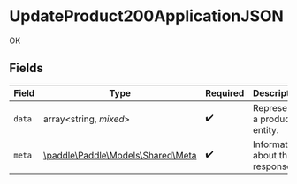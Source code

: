 # UpdateProduct200ApplicationJSON

OK


## Fields

| Field                                                            | Type                                                             | Required                                                         | Description                                                      |
| ---------------------------------------------------------------- | ---------------------------------------------------------------- | ---------------------------------------------------------------- | ---------------------------------------------------------------- |
| `data`                                                           | array<string, *mixed*>                                           | :heavy_check_mark:                                               | Represents a product entity.                                     |
| `meta`                                                           | [\paddle\Paddle\Models\Shared\Meta](../../models/shared/Meta.md) | :heavy_check_mark:                                               | Information about this response.                                 |